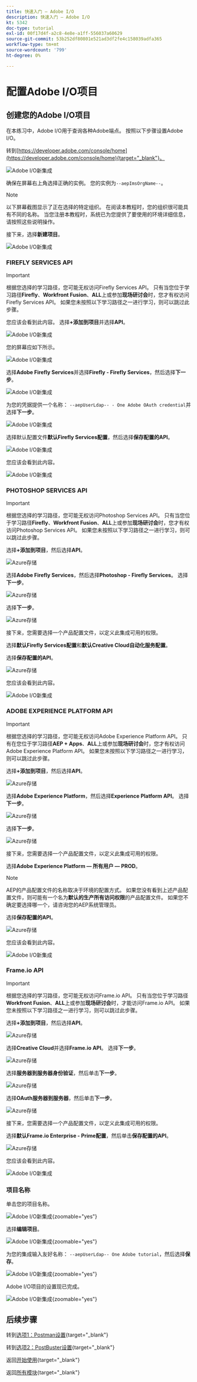 ```yaml
---
title: 快速入门 — Adobe I/O
description: 快速入门 — Adobe I/O
kt: 5342
doc-type: tutorial
exl-id: 00f17d4f-a2c8-4e8e-a1ff-556037a60629
source-git-commit: 53b252df80801e521ad3df2fe4c158039adfa365
workflow-type: tm+mt
source-wordcount: '799'
ht-degree: 0%

---
```


# 配置Adobe I/O项目

## 创建您的Adobe I/O项目

在本练习中，Adobe I/O用于查询各种Adobe端点。 按照以下步骤设置Adobe I/O。

转到[https://developer.adobe.com/console/home](https://developer.adobe.com/console/home){target="_blank"}。

![Adobe I/O新集成](./images/iohome.png)

确保在屏幕右上角选择正确的实例。 您的实例为`--aepImsOrgName--`。

>[!NOTE]
>
> 以下屏幕截图显示了正在选择的特定组织。 在阅读本教程时，您的组织很可能具有不同的名称。 当您注册本教程时，系统已为您提供了要使用的环境详细信息，请按照这些说明操作。

接下来，选择&#x200B;**新建项目**。

![Adobe I/O新集成](./images/iocomp.png)

### FIREFLY SERVICES API

>[!IMPORTANT]
>
>根据您选择的学习路径，您可能无权访问Firefly Services API。 只有当您位于学习路径&#x200B;**Firefly**、**Workfront Fusion**、**ALL**&#x200B;上或参加&#x200B;**现场研讨会**&#x200B;时，您才有权访问Firefly Services API。 如果您未按照以下学习路径之一进行学习，则可以跳过此步骤。

您应该会看到此内容。 选择&#x200B;**+添加到项目**&#x200B;并选择&#x200B;**API**。

![Adobe I/O新集成](./images/adobe_io_access_api.png)

您的屏幕应如下所示。

![Adobe I/O新集成](./images/api1.png)

选择&#x200B;**Adobe Firefly Services**&#x200B;并选择&#x200B;**Firefly - Firefly Services**，然后选择&#x200B;**下一步**。

![Adobe I/O新集成](./images/api3.png)

为您的凭据提供一个名称： `--aepUserLdap-- - One Adobe OAuth credential`并选择&#x200B;**下一步**。

![Adobe I/O新集成](./images/api4.png)

选择默认配置文件&#x200B;**默认Firefly Services配置**，然后选择&#x200B;**保存配置的API**。

![Adobe I/O新集成](./images/api9.png)

您应该会看到此内容。

![Adobe I/O新集成](./images/api10.png)

### PHOTOSHOP SERVICES API

>[!IMPORTANT]
>
>根据您选择的学习路径，您可能无权访问Photoshop Services API。 只有当您位于学习路径&#x200B;**Firefly**、**Workfront Fusion**、**ALL**&#x200B;上或参加&#x200B;**现场研讨会**&#x200B;时，您才有权访问Photoshop Services API。 如果您未按照以下学习路径之一进行学习，则可以跳过此步骤。
>
>选择&#x200B;**+添加到项目**，然后选择&#x200B;**API**。

![Azure存储](./images/ps2.png)

选择&#x200B;**Adobe Firefly Services**，然后选择&#x200B;**Photoshop - Firefly Services**。 选择&#x200B;**下一步**。

![Azure存储](./images/ps3.png)

选择&#x200B;**下一步**。

![Azure存储](./images/ps4.png)

接下来，您需要选择一个产品配置文件，以定义此集成可用的权限。

选择&#x200B;**默认Firefly Services配置**&#x200B;和&#x200B;**默认Creative Cloud自动化服务配置**。

选择&#x200B;**保存配置的API**。

![Azure存储](./images/ps5.png)

您应该会看到此内容。

![Adobe I/O新集成](./images/ps7.png)

### ADOBE EXPERIENCE PLATFORM API

>[!IMPORTANT]
>
>根据您选择的学习路径，您可能无权访问Adobe Experience Platform API。 只有在您位于学习路径&#x200B;**AEP + Apps**、**ALL**&#x200B;上或参加&#x200B;**现场研讨会**&#x200B;时，您才有权访问Adobe Experience Platform API。 如果您未按照以下学习路径之一进行学习，则可以跳过此步骤。

选择&#x200B;**+添加到项目**，然后选择&#x200B;**API**。

![Azure存储](./images/aep1.png)

选择&#x200B;**Adobe Experience Platform**，然后选择&#x200B;**Experience Platform API**。 选择&#x200B;**下一步**。

![Azure存储](./images/aep2.png)

选择&#x200B;**下一步**。

![Azure存储](./images/aep3.png)

接下来，您需要选择一个产品配置文件，以定义此集成可用的权限。

选择&#x200B;**Adobe Experience Platform — 所有用户 — PROD**。

>[!NOTE]
>
>AEP的产品配置文件的名称取决于环境的配置方式。 如果您没有看到上述产品配置文件，则可能有一个名为&#x200B;**默认的生产所有访问权限**&#x200B;的产品配置文件。 如果您不确定要选择哪一个，请咨询您的AEP系统管理员。

选择&#x200B;**保存配置的API**。

![Azure存储](./images/aep4.png)

您应该会看到此内容。

![Adobe I/O新集成](./images/aep5.png)

### Frame.io API

>[!IMPORTANT]
>
>根据您选择的学习路径，您可能无权访问Frame.io API。 只有当您位于学习路径&#x200B;**Workfront Fusion**、**ALL**&#x200B;上或参加&#x200B;**现场研讨会**&#x200B;时，才能访问Frame.io API。 如果您未按照以下学习路径之一进行学习，则可以跳过此步骤。

选择&#x200B;**+添加到项目**，然后选择&#x200B;**API**。

![Azure存储](./images/fiops2.png)

选择&#x200B;**Creative Cloud**&#x200B;并选择&#x200B;**Frame.io API**。 选择&#x200B;**下一步**。

![Azure存储](./images/fiops3.png)

选择&#x200B;**服务器到服务器身份验证**，然后单击&#x200B;**下一步**。

![Azure存储](./images/fiops4.png)

选择&#x200B;**OAuth服务器到服务器**，然后单击&#x200B;**下一步**。

![Azure存储](./images/fiops5.png)

接下来，您需要选择一个产品配置文件，以定义此集成可用的权限。

选择&#x200B;**默认Frame.io Enterprise - Prime配置**，然后单击&#x200B;**保存配置的API**。

![Azure存储](./images/fiops6.png)

您应该会看到此内容。

![Adobe I/O新集成](./images/fiops7.png)

### 项目名称

单击您的项目名称。

![Adobe I/O新集成](./images/api13.png){zoomable="yes"}

选择&#x200B;**编辑项目**。

![Adobe I/O新集成](./images/api14.png){zoomable="yes"}

为您的集成输入友好名称： `--aepUserLdap-- One Adobe tutorial`，然后选择&#x200B;**保存**。

![Adobe I/O新集成](./images/api15.png){zoomable="yes"}

Adobe I/O项目的设置现已完成。

![Adobe I/O新集成](./images/api16.png){zoomable="yes"}

## 后续步骤

转到[选项1：Postman设置](./ex7.md){target="_blank"}

转到[选项2：PostBuster设置](./ex8.md){target="_blank"}

返回[开始使用](./getting-started.md){target="_blank"}

返回[所有模块](./../../../overview.md){target="_blank"}
